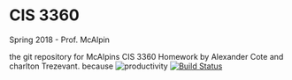 # CIS 3360
Spring 2018 - Prof. McAlpin

the git repository for McAlpins CIS 3360 Homework by Alexander Cote and charlton Trezevant.
because
 ![productivity](https://media.giphy.com/media/10CbsWczvVvC3S/giphy.gif)
[![Build Status](https://travis-ci.com/ctrezevant/CIS3360.svg?token=s7GijsqzNXDXsLiSxfcQ&branch=master)](https://travis-ci.com/ctrezevant/CIS3360)
